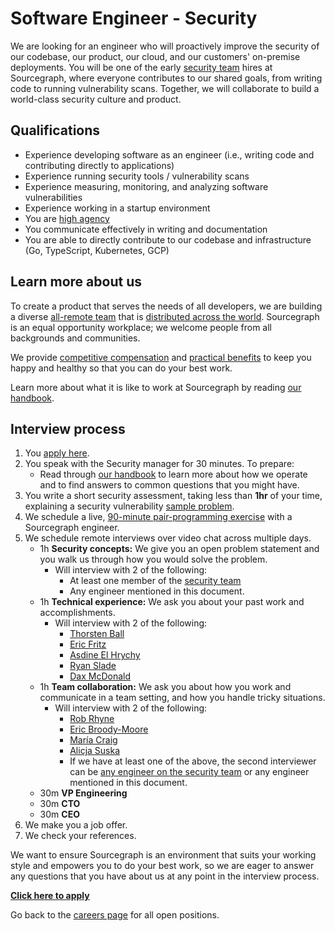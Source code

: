 # Software Engineer - Security

We are looking for an engineer who will proactively improve the security of our codebase, our product, our cloud, and our customers' on-premise deployments. You will be one of the early [security team](../security/index.md) hires at Sourcegraph, where everyone contributes to our shared goals, from writing code to running vulnerability scans. Together, we will collaborate to build a world-class security culture and product.

## Qualifications

- Experience developing software as an engineer (i.e., writing code and contributing directly to applications)
- Experience running security tools / vulnerability scans
- Experience measuring, monitoring, and analyzing software vulnerabilities
- Experience working in a startup environment
- You are [high agency](https://twitter.com/shreyas/status/1276956836856393728)
- You communicate effectively in writing and documentation
- You are able to directly contribute to our codebase and infrastructure (Go, TypeScript, Kubernetes, GCP)

## Learn more about us

To create a product that serves the needs of all developers, we are building a diverse [all-remote team](../../../company/remote/index.md) that is [distributed across the world](../../../company/team/index.md). Sourcegraph is an equal opportunity workplace; we welcome people from all backgrounds and communities.

We provide [competitive compensation](../../people-ops/compensation.md) and [practical benefits](../../people-ops/benefits-and-perks.md) to keep you happy and healthy so that you can do your best work.

Learn more about what it is like to work at Sourcegraph by reading [our handbook](../../index.md).

## Interview process

1. You [apply here](https://jobs.lever.co/sourcegraph/c36db3e1-0ece-465d-ad7c-1eb6de9a4b22/apply).
1. You speak with the Security manager for 30 minutes. To prepare:
    - Read through [our handbook](https://github.com/sourcegraph/about) to learn more about how we operate and to find answers to common questions that you might have.
1. You write a short security assessment, taking less than **1hr** of your time, explaining a security vulnerability [sample problem](https://docs.google.com/document/d/1oXhjU_3y2uhpmWJ2hD0NTaqSanUAOlKDFFmjazAU3Rg/).
1. We schedule a live, [90-minute pair-programming exercise](software-engineer-coding-exercise.md#cli-coding-exercise) with a Sourcegraph engineer.
1. We schedule remote interviews over video chat across multiple days.
   - 1h **Security concepts:** We give you an open problem statement and you walk us through how you would solve the problem.
      - Will interview with 2 of the following:
         - At least one member of the [security team](../security/index.md#members)
         - Any engineer mentioned in this document.
   - 1h **Technical experience:** We ask you about your past work and accomplishments.
      - Will interview with 2 of the following:
          - [Thorsten Ball](../../../company/team/index.md#thorsten-ball-he-him)
          - [Eric Fritz](../../../company/team/index.md#eric-fritz-he-him)
          - [Asdine El Hrychy](../../../company/team/index.md#asdine-el-hrychy)
          - [Ryan Slade](../../../company/team/index.md#ryan-slade-he-him)
          - [Dax McDonald](../../../company/team/index.md#dax-mcdonald-he-him)
   - 1h **Team collaboration:** We ask you about how you work and communicate in a team setting, and how you handle tricky situations.
      - Will interview with 2 of the following:
         - [Rob Rhyne](../../../company/team/index.md#rob-rhyne)
         - [Eric Broody-Moore](../../../company/team/index.md#eric-brody-moore)
         - [María Craig](../../../company/team/index.md#maría-craig-she-her)
         - [Alicja Suska](../../../company/team/index.md#alicja-suska-she-her)
         - If we have at least one of the above, the second interviewer can be [any engineer on the security team](../security/index.md#members) or any engineer mentioned in this document.
   - 30m **VP Engineering**
   - 30m **CTO**
   - 30m **CEO**
1. We make you a job offer.
1. We check your references.

We want to ensure Sourcegraph is an environment that suits your working style and empowers you to do your best work, so we are eager to answer any questions that you have about us at any point in the interview process.

**[Click here to apply](https://jobs.lever.co/sourcegraph/c36db3e1-0ece-465d-ad7c-1eb6de9a4b22/apply)**

Go back to the [careers page](../../../company/careers.md) for all open positions.
